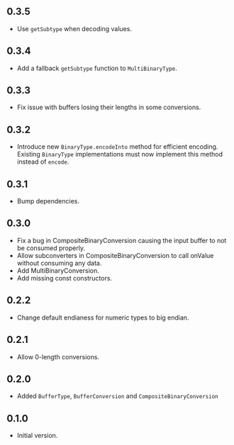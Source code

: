 ## 0.3.5

- Use `getSubtype` when decoding values.

## 0.3.4

- Add a fallback `getSubtype` function to `MultiBinaryType`.

## 0.3.3

- Fix issue with buffers losing their lengths in some conversions.

## 0.3.2

- Introduce new `BinaryType.encodeInto` method for efficient encoding. Existing `BinaryType` implementations must now implement this method instead of `encode`.

## 0.3.1

- Bump dependencies.

## 0.3.0

- Fix a bug in CompositeBinaryConversion causing the input buffer to not be consumed properly.
- Allow subconverters in CompositeBinaryConversion to call onValue without consuming any data.
- Add MultiBinaryConversion.
- Add missing const constructors.

## 0.2.2

- Change default endianess for numeric types to big endian.

## 0.2.1

- Allow 0-length conversions.

## 0.2.0

- Added `BufferType`, `BufferConversion` and `CompositeBinaryConversion`

## 0.1.0

- Initial version.
